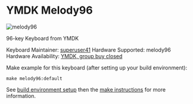 # YMDK Melody96

![melody96](https://i.imgur.com/9o0a6XF.png)

96-key Keyboard from YMDK

Keyboard Maintainer: [superuser41](https://github.com/kaylanm)
Hardware Supported: melody96
Hardware Availability: [YMDK, group buy closed](https://geekhack.org/index.php?topic=93614.0)

Make example for this keyboard (after setting up your build environment):

    make melody96:default

See [build environment setup](https://docs.qmk.fm/build_environment_setup.html) then the [make instructions](https://docs.qmk.fm/make_instructions.html) for more information.
